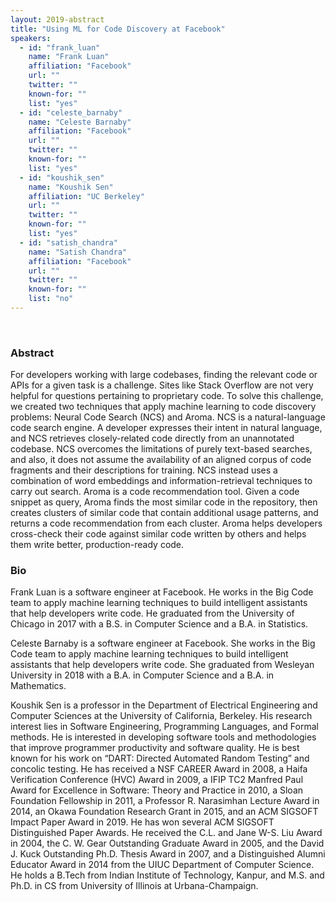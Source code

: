 ```yaml
---
layout: 2019-abstract
title: "Using ML for Code Discovery at Facebook"
speakers:
  - id: "frank_luan"
    name: "Frank Luan"
    affiliation: "Facebook"
    url: ""
    twitter: ""
    known-for: ""
    list: "yes"
  - id: "celeste_barnaby"
    name: "Celeste Barnaby"
    affiliation: "Facebook"
    url: ""
    twitter: ""
    known-for: ""
    list: "yes"
  - id: "koushik_sen"
    name: "Koushik Sen"
    affiliation: "UC Berkeley"
    url: ""
    twitter: ""
    known-for: ""
    list: "yes"
  - id: "satish_chandra"
    name: "Satish Chandra"
    affiliation: "Facebook"
    url: ""
    twitter: ""
    known-for: ""
    list: "no"
---
```


<br/>

### Abstract

For developers working with large codebases, finding the relevant code or APIs for a given task is a challenge. Sites like Stack Overflow are not very helpful for questions pertaining to proprietary code. To solve this challenge, we created two techniques that apply machine learning to code discovery problems: Neural Code Search (NCS) and Aroma. NCS is a natural-language code search engine. A developer expresses their intent in natural language, and NCS retrieves closely-related code directly from an unannotated codebase. NCS overcomes the limitations of purely text-based searches, and also, it does not assume the availability of an aligned corpus of code fragments and their descriptions for training.  NCS instead uses a combination of word embeddings and information-retrieval techniques to carry out search. Aroma is a code recommendation tool. Given a code snippet as query, Aroma finds the most similar code in the repository, then creates clusters of similar code that contain additional usage patterns, and returns a code recommendation from each cluster. Aroma helps developers cross-check their code against similar code written by others and helps them write better, production-ready code.

### Bio

Frank Luan is a software engineer at Facebook. He works in the Big Code team to apply machine learning techniques to build intelligent assistants that help developers write code. He graduated from the University of Chicago in 2017 with a B.S. in Computer Science and a B.A. in Statistics.


Celeste Barnaby is a software engineer at Facebook. She works in the Big Code team to apply machine learning techniques to build intelligent assistants that help developers write code. She graduated from Wesleyan University in 2018 with a B.A. in Computer Science and a B.A. in Mathematics.


Koushik Sen is a professor in the Department of Electrical Engineering and Computer Sciences at the University of California, Berkeley. His research interest lies in Software Engineering, Programming Languages, and Formal methods. He is interested in developing software tools and methodologies that improve programmer productivity and software quality. He is best known for his work on “DART: Directed Automated Random Testing” and concolic testing. He has received a NSF CAREER Award in 2008, a Haifa Verification Conference (HVC) Award in 2009, a IFIP TC2 Manfred Paul Award for Excellence in Software: Theory and Practice in 2010, a Sloan Foundation Fellowship in 2011, a Professor R. Narasimhan Lecture Award in 2014, an Okawa Foundation Research Grant in 2015, and an ACM SIGSOFT Impact Paper Award in 2019. He has won several ACM SIGSOFT Distinguished Paper Awards. He received the C.L. and Jane W-S. Liu Award in 2004, the C. W. Gear Outstanding Graduate Award in 2005, and the David J. Kuck Outstanding Ph.D. Thesis Award in 2007, and a Distinguished Alumni Educator Award in 2014 from the UIUC Department of Computer Science. He holds a B.Tech from Indian Institute of Technology, Kanpur, and M.S. and Ph.D. in CS from University of Illinois at Urbana-Champaign.

